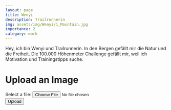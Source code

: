 ```yaml
---
layout: page
title: Wenyi
description: Trailrunnerin
img: assets/img/Wenyi/1_Mountain.jpg
importance: 2
category: work
---
```


Hey, ich bin Wenyi und Trailrunnerin. In den Bergen gefällt mir die Natur und die Freiheit. Die 100.000 Höhenmeter Challenge gefällt mir, weil ich Motivation und Trainingstipps suche.

<style>
  #image-container img {
    max-width: 300px;
    max-height: 300px;
  }
</style>

<div>
  <h1>Upload an Image</h1>
  <form>
    <label for="file">Select a file:</label>
    <input type="file" id="file" name="file" accept="image/*">
    <br>
    <button type="submit">Upload</button>
  </form>
  <div id="image-container">
  <!-- Placeholder for the uploaded image -->
</div>

<script>
  const form = document.querySelector('form');
  const imageContainer = document.getElementById('image-container');

  form.addEventListener('submit', (event) => {
    event.preventDefault(); // Prevent the form from submitting

    const fileInput = document.getElementById('file');
    const file = fileInput.files[0];

    if (file && file.type.startsWith('image/')) {
      const reader = new FileReader();

      reader.addEventListener('load', (event) => {
        // Create an <img> element and set its source to the uploaded file
        const img = document.createElement('img');
        img.src = event.target.result;
        img.alt = file.name;

        // Add the <img> element to the image container
        imageContainer.appendChild(img);
      });

      // Read the uploaded file as a data URL
      reader.readAsDataURL(file);
    }
  });
</script>